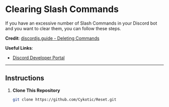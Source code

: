 # Clearing Slash Commands

If you have an excessive number of Slash Commands in your Discord bot and you want to clear them, you can follow these steps. 

**Credit**: [discordjs.guide - Deleting Commands](https://discordjs.guide/slash-commands/deleting-commands.html#deleting-specific-commands)

**Useful Links**:
- [Discord Developer Portal](https://discord.com/developers/applications)

---

## Instructions

1. **Clone This Repository**

   ```bash
   git clone https://github.com/Cykotic/Reset.git
